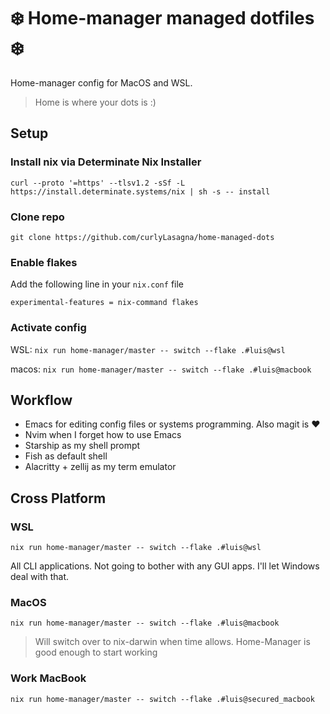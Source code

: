 # ❄️ Home-manager managed dotfiles ❄️

Home-manager config for MacOS and WSL. 
> Home is where your dots is :)

## Setup

### Install nix via Determinate Nix Installer

`curl --proto '=https' --tlsv1.2 -sSf -L https://install.determinate.systems/nix | sh -s -- install`

### Clone repo

`git clone https://github.com/curlyLasagna/home-managed-dots`

### Enable flakes

Add the following line in your `nix.conf` file

`experimental-features = nix-command flakes`

### Activate config 

WSL: `nix run home-manager/master -- switch --flake .#luis@wsl `

macos: `nix run home-manager/master -- switch --flake .#luis@macbook`

## Workflow

- Emacs for editing config files or systems programming. Also magit is ❤️
- Nvim when I forget how to use Emacs
- Starship as my shell prompt
- Fish as default shell
- Alacritty + zellij as my term emulator

## Cross Platform

### WSL

`nix run home-manager/master -- switch --flake .#luis@wsl`

All CLI applications. Not going to bother with any GUI apps. I'll let Windows deal with that.

### MacOS

`nix run home-manager/master -- switch --flake .#luis@macbook`

> Will switch over to nix-darwin when time allows.
> Home-Manager is good enough to start working

### Work MacBook

`nix run home-manager/master -- switch --flake .#luis@secured_macbook`
